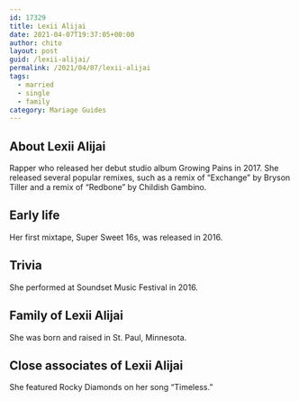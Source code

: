 ```yaml
---
id: 17329
title: Lexii Alijai
date: 2021-04-07T19:37:05+00:00
author: chito
layout: post
guid: /lexii-alijai/
permalink: /2021/04/07/lexii-alijai  
tags:
  - married
  - single
  - family
category: Mariage Guides
---
```

<!--Content-->



## About Lexii Alijai


  Rapper who released her debut studio album Growing Pains in 2017. She released several popular remixes, such as a remix of &#8220;Exchange&#8221; by Bryson Tiller and a remix of &#8220;Redbone&#8221; by Childish Gambino.  

      
      
      
## Early life


  Her first mixtape, Super Sweet 16s, was released in 2016. 

      
      
      
## Trivia


  She performed at Soundset Music Festival in 2016. 

      
      
      
## Family of Lexii Alijai


  She was born and raised in St. Paul, Minnesota.

      
      
      
## Close associates of Lexii Alijai


  She featured Rocky Diamonds on her song &#8220;Timeless.&#8221;


